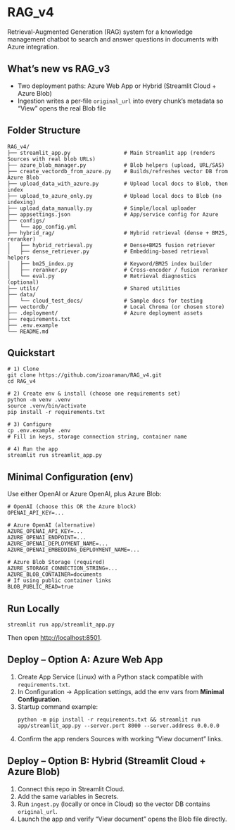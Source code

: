 # RAG\_v4

Retrieval-Augmented Generation (RAG) system for a knowledge management chatbot to search and answer questions in documents with Azure integration.

## What’s new vs RAG\_v3

- Two deployment paths: Azure Web App or Hybrid (Streamlit Cloud + Azure Blob)
- Ingestion writes a per‑file `original_url` into every chunk’s metadata so “View” opens the real Blob file

## Folder Structure

```
RAG_v4/
├── streamlit_app.py                 # Main Streamlit app (renders Sources with real blob URLs)
├── azure_blob_manager.py            # Blob helpers (upload, URL/SAS)
├── create_vectordb_from_azure.py    # Builds/refreshes vector DB from Azure Blob
├── upload_data_with_azure.py        # Upload local docs to Blob, then index
├── upload_to_azure_only.py          # Upload local docs to Blob (no indexing)
├── upload_data_manually.py          # Simple/local uploader
├── appsettings.json                 # App/service config for Azure
├── configs/
│   └── app_config.yml
├── hybrid_rag/                      # Hybrid retrieval (dense + BM25, reranker)
│   ├── hybrid_retrieval.py          # Dense+BM25 fusion retriever
│   ├── dense_retriever.py           # Embedding-based retrieval helpers
│   ├── bm25_index.py                # Keyword/BM25 index builder
│   ├── reranker.py                  # Cross-encoder / fusion reranker
│   └── eval.py                      # Retrieval diagnostics (optional)
├── utils/                           # Shared utilities
├── data/
│   └── cloud_test_docs/             # Sample docs for testing
├── vectordb/                        # Local Chroma (or chosen store)
├── .deployment/                     # Azure deployment assets
├── requirements.txt
├── .env.example
└── README.md
```

## Quickstart

```
# 1) Clone
git clone https://github.com/izoaraman/RAG_v4.git
cd RAG_v4

# 2) Create env & install (choose one requirements set)
python -m venv .venv
source .venv/bin/activate
pip install -r requirements.txt    

# 3) Configure
cp .env.example .env
# Fill in keys, storage connection string, container name

# 4) Run the app
streamlit run streamlit_app.py
```

## Minimal Configuration (env)

Use either OpenAI or Azure OpenAI, plus Azure Blob:

```
# OpenAI (choose this OR the Azure block)
OPENAI_API_KEY=...

# Azure OpenAI (alternative)
AZURE_OPENAI_API_KEY=...
AZURE_OPENAI_ENDPOINT=...
AZURE_OPENAI_DEPLOYMENT_NAME=...
AZURE_OPENAI_EMBEDDING_DEPLOYMENT_NAME=...

# Azure Blob Storage (required)
AZURE_STORAGE_CONNECTION_STRING=...
AZURE_BLOB_CONTAINER=documents
# If using public container links
BLOB_PUBLIC_READ=true

```



## Run Locally

```
streamlit run app/streamlit_app.py
```

Then open [http://localhost:8501](http://localhost:8501).

## Deploy – Option A: Azure Web App

1. Create App Service (Linux) with a Python stack compatible with `requirements.txt`.
2. In Configuration → Application settings, add the env vars from **Minimal Configuration**.
3. Startup command example:
   ```
   python -m pip install -r requirements.txt && streamlit run app/streamlit_app.py --server.port 8000 --server.address 0.0.0.0
   ```
4. Confirm the app renders Sources with working “View document” links.

## Deploy – Option B: Hybrid (Streamlit Cloud + Azure Blob)

1. Connect this repo in Streamlit Cloud.
2. Add the same variables in Secrets.
3. Run `ingest.py` (locally or once in Cloud) so the vector DB contains `original_url`.
4. Launch the app and verify “View document” opens the Blob file directly.
